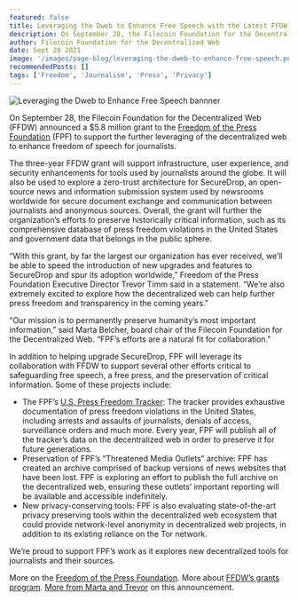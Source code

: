 ```yaml
---
featured: false
title: Leveraging the Dweb to Enhance Free Speech with the Latest FFDW Grant
description: On September 28, the Filecoin Foundation for the Decentralized Web (FFDW) announced a $5.8 million grant to the Freedom of the Press Foundation (FPF) to support the further leveraging of the decentralized web to enhance freedom of speech for journalists.
author: Filecoin Foundation for the Decentralized Web
date: Sept 28 2021
image: '/images/page-blog/leveraging-the-dweb-to-enhance-free-speech.png'
recommendedPosts: []
tags: ['Freedom', 'Journalism', 'Press', 'Privacy']
---
```


![Leveraging the Dweb to Enhance Free Speech bannner](/images/page-blog/leveraging-the-dweb-to-enhance-free-speech.png)

On September 28, the Filecoin Foundation for the Decentralized Web (FFDW) announced a $5.8 million grant to the [Freedom of the Press Foundation](https://freedom.press/) (FPF) to support the further leveraging of the decentralized web to enhance freedom of speech for journalists.

The three-year FFDW grant will support infrastructure, user experience, and security enhancements for tools used by journalists around the globe. It will also be used to explore a zero-trust architecture for SecureDrop, an open-source news and information submission system used by newsrooms worldwide for secure document exchange and communication between journalists and anonymous sources.
Overall, the grant will further the organization’s efforts to preserve historically critical information, such as its comprehensive database of press freedom violations in the United States and government data that belongs in the public sphere.

“With this grant, by far the largest our organization has ever received, we’ll be able to speed the introduction of new upgrades and features to SecureDrop and spur its adoption worldwide,” Freedom of the Press Foundation Executive Director Trevor Timm said in a statement. “We’re also extremely excited to explore how the decentralized web can help further press freedom and transparency in the coming years.”

“Our mission is to permanently preserve humanity’s most important information,” said Marta Belcher, board chair of the Filecoin Foundation for the Decentralized Web. “FPF’s efforts are a natural fit for collaboration.”

In addition to helping upgrade SecureDrop, FPF will leverage its collaboration with FFDW to support several other efforts critical to safeguarding free speech, a free press, and the preservation of critical information. Some of these projects include:

- The FPF’s [U.S. Press Freedom Tracker](https://pressfreedomtracker.us/): The tracker provides exhaustive documentation of press freedom violations in the United States, including arrests and assaults of journalists, denials of access, surveillance orders and much more. Every year, FPF will publish all of the tracker’s data on the decentralized web in order to preserve it for future generations.
- Preservation of FPF’s “Threatened Media Outlets” archive: FPF has created an archive comprised of backup versions of news websites that have been lost. FPF is exploring an effort to publish the full archive on the decentralized web, ensuring these outlets’ important reporting will be available and accessible indefinitely.
- New privacy-conserving tools: FPF is also evaluating state-of-the-art privacy preserving tools within the decentralized web ecosystem that could provide network-level anonymity in decentralized web projects, in addition to its existing reliance on the Tor network.

We’re proud to support FPF’s work as it explores new decentralized tools for journalists and their sources.

More on the [Freedom of the Press Foundation](https://freedom.press/).
More about [FFDW’s grants program](https://ffdweb.org/).
[More from Marta and Trevor](https://www.youtube.com/watch?v=jKqtShwTU00) on this announcement.
